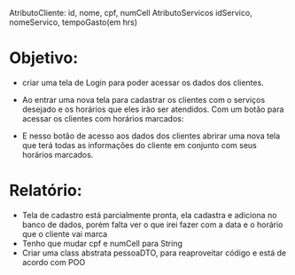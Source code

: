 


AtributoCliente: id, nome, cpf, numCell
AtributoServicos idServico, nomeServico, tempoGasto(em hrs)


# Objetivo:

- criar uma tela de Login para poder acessar os dados dos clientes.

- Ao entrar uma nova tela para cadastrar os clientes com o serviços desejado e os horários que eles irão ser atendidos. Com um botão para acessar os clientes com horários marcados:
	
	
- E nesso botão de acesso aos dados dos clientes abrirar uma nova tela que terá todas as informações do cliente em conjunto com seus horários marcados.


# Relatório:
- Tela de cadastro está parcialmente pronta, ela cadastra e adiciona no banco de dados, porém falta ver o que irei fazer com a data e o horário que o cliente vai marca
- Tenho que mudar cpf e numCell para String
- Criar uma class abstrata pessoaDTO, para reaproveitar código e está de acordo com POO
